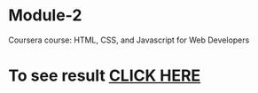 # Module-2

Coursera course: HTML, CSS, and Javascript for Web Developers

# To see result [CLICK HERE](https://khakhudagit.github.io/Coursera-HTML-CSS-and-Javascript-for-Web-Developers/Module3/index.html)